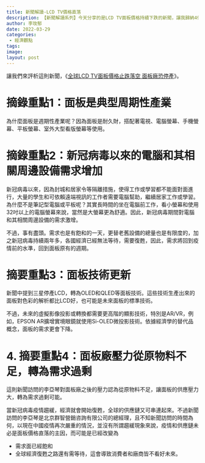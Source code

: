 ```yaml
---
title: 新聞解讀-LCD TV價格直落
description: 【新聞解讀系列】今天分享的是LCD TV面板價格持續下跌的新聞，讓我歸納4個重點分享給大家。
author: 李玫郁
date: 2022-03-29
categories:
 - 經濟觀點
tags: 
image: 
layout: post
---
```



讓我們來評析這則新聞，《[全球LCD TV面板價格止跌落空 面板廠恐停產](https://news.cnyes.com/news/id/4843113)》。

# 摘錄重點1：面板是典型周期性產業

為什麼面板是週期性產業呢？因為面板是耐久財，搭配著電視、電腦螢幕、手機螢幕、平板螢幕、室外大型看版螢幕等使用。

# 摘錄重點2：新冠病毒以來的電腦和其相關周邊設備需求增加

新冠病毒以來，因為封城和居家令等隔離措施，使得工作或學習都不能面對面進行，大量的學生和可依賴遠端視訊的工作者需要電腦幫助，繼續居家工作或學習。為什麼不是筆記型電腦或平板呢？其實長時間的坐在電腦前工作，看小螢幕和使用32吋以上的電腦螢幕來說，當然是大螢幕更為舒適。因此，新冠病毒期間對電腦和其相關周邊設備的需求激增。

不過，事有盡頭。需求也是有飽和的一天，更替老舊設備的總量也是有限度的，加之新冠病毒持續兩年多，各國經濟已經無法等待，需要復甦，因此，需求將回到疫情前的水準，回到面板原有的週期。

# 摘要重點3：面板技術更新

新聞中提到三星停產LCD，轉為OLED和QLED等面板技術。這些技術生產出來的面板對色彩的解析都比LCD好，也可能是未來面板的標準技術。

不過，未來的虛擬影像投影或轉換都需要更高階的顯影技術，特別是AR/VR，例如，EPSON AR擴增實境眼鏡就使用Si-OLED微投影技術。依據經濟學的替代品概念，面板的需求更會下降。

# 4. 摘要重點4：面板廠壓力從原物料不足，轉為需求過剩

這則新聞訪問的李亞琴對面板廠之後的壓力認為從原物料不足，讓面板的供應壓力大，轉為需求過剩可能。

當新冠病毒疫情趨緩，經濟就會開始復甦，全球的供應鏈又可串連起來。不過新聞訪問的李亞琴是北京群智營銷咨詢有限公司的總經理，且不知新聞訪問的時間為何，以現在中國疫情再次嚴重的情況，並沒有所謂趨緩現象來說，疫情和供應鏈未必是面板價格直落的主因，而可能是已經改變為

- 需求面已經飽和
- 全球經濟復甦之路還有需等待，這會導致消費者和廠商皆不看好未來。

